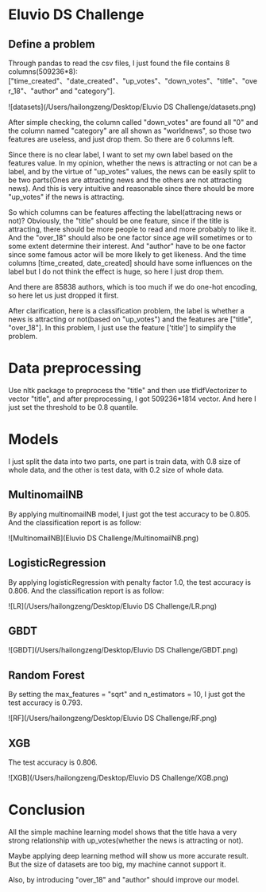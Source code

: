 # Eluvio DS Challenge

## Define a problem

Through pandas to read the csv files, I just found the file contains 8 columns(509236*8): ["time_created"、"date_created"、"up_votes"、"down_votes"、"title"、"over_18"、"author" and "category"].

![datasets](/Users/hailongzeng/Desktop/Eluvio DS Challenge/datasets.png)

After simple checking, the column called "down_votes" are found all "0" and the column named "category" are all shown as "worldnews", so those two features are useless, and just drop them. So there are 6 columns left.

Since there is no clear label, I want to set my own label based on the features value. In my opinion, whether the news is attracting or not can be a label, and by the virtue of "up_votes" values, the news can be easily split to be two parts(Ones are attracting news and the others are not attracting news). And this is very intuitive and reasonable since there should be more "up_votes" if the news is attracting.

So which columns can be  features affecting the label(attracing news or not)? Obviously, the "title" should be one feature, since if the title is attracting, there should be more people to read and more probably to like it. And the "over_18" should also be one factor since age will sometimes or to some extent determine their interest. And "author" have to be one factor since some famous actor will be more likely to get likeness. And the time columns [time_created, date_created] should have some influences on the label but I do not think the effect is huge, so here I just drop them. 

And there are 85838 authors, which is too much if we do one-hot encoding, so here let us just dropped it first.

After clarification, here is a classification problem, the label is whether a news is attracting or not(based on "up_votes") and the features are ["title", "over_18"]. In this problem, I just use the feature ['title'] to simplify the problem.

# Data preprocessing

Use nltk package to preprocess the "title" and then use tfidfVectorizer to vector "title", and after preprocessing, I got 509236*1814 vector. And here I just set the threshold to be 0.8 quantile. 

# Models

I just split the data into two parts, one part is train data, with 0.8 size of whole data, and the other is test data, with 0.2 size of whole data.

## MultinomailNB

By applying multinomailNB model, I just got the test accuracy to be 0.805. And the classification report is as follow:

![MultinomailNB](Eluvio DS Challenge/MultinomailNB.png)

## LogisticRegression

By applying logisticRegression with penalty factor 1.0, the test accuracy is 0.806. And the classification report is as follow:

![LR](/Users/hailongzeng/Desktop/Eluvio DS Challenge/LR.png)

## GBDT

![GBDT](/Users/hailongzeng/Desktop/Eluvio DS Challenge/GBDT.png)

## Random Forest

By setting the max_features = "sqrt" and n_estimators = 10, I just got the test accuracy is 0.793.

![RF](/Users/hailongzeng/Desktop/Eluvio DS Challenge/RF.png)

## XGB

The test accuracy is 0.806.

![XGB](/Users/hailongzeng/Desktop/Eluvio DS Challenge/XGB.png)

# Conclusion

All the simple machine learning model shows that the title hava a very strong relationship with up_votes(whether the news is attracting or not).

Maybe applying deep learning method will show us more accurate result. But the size of datasets are too big, my machine cannot support it.

Also, by introducing "over_18" and "author" should improve our model.





